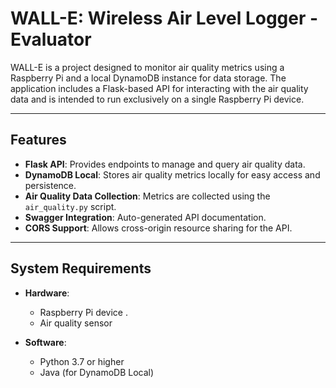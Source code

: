 # **WALL-E: Wireless Air Level Logger - Evaluator**

WALL-E is a project designed to monitor air quality metrics using a Raspberry Pi and a local DynamoDB instance for data storage. The application includes a Flask-based API for interacting with the air quality data and is intended to run exclusively on a single Raspberry Pi device.

---

## **Features**

- **Flask API**: Provides endpoints to manage and query air quality data.
- **DynamoDB Local**: Stores air quality metrics locally for easy access and persistence.
- **Air Quality Data Collection**: Metrics are collected using the `air_quality.py` script.
- **Swagger Integration**: Auto-generated API documentation.
- **CORS Support**: Allows cross-origin resource sharing for the API.

---

## **System Requirements**

- **Hardware**:
  - Raspberry Pi device .
  - Air quality sensor 
  
- **Software**:
  - Python 3.7 or higher
  - Java (for DynamoDB Local)
